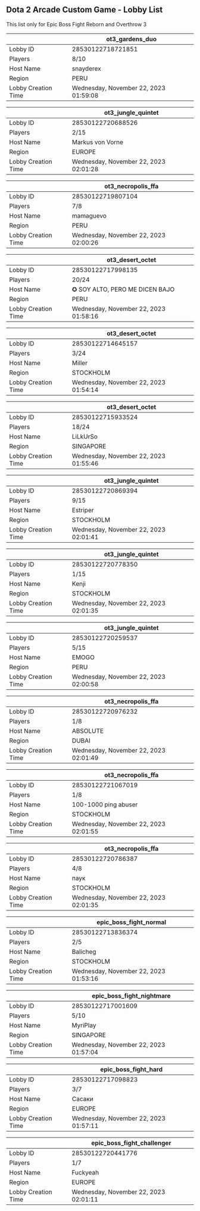 ## Dota 2 Arcade Custom Game - Lobby List

This list only for Epic Boss Fight Reborn and Overthrow 3

|  | ot3_gardens_duo |
| ------ | ------ |
| Lobby ID | 28530122718721851 |
| Players | 8/10 |
| Host Name | snayderex |
| Region | PERU |
| Lobby Creation Time | Wednesday, November 22, 2023 01:59:08 |


|  | ot3_jungle_quintet |
| ------ | ------ |
| Lobby ID | 28530122720688526 |
| Players | 2/15 |
| Host Name | Markus von Vorne |
| Region | EUROPE |
| Lobby Creation Time | Wednesday, November 22, 2023 02:01:28 |


|  | ot3_necropolis_ffa |
| ------ | ------ |
| Lobby ID | 28530122719807104 |
| Players | 7/8 |
| Host Name | mamaguevo |
| Region | PERU |
| Lobby Creation Time | Wednesday, November 22, 2023 02:00:26 |


|  | ot3_desert_octet |
| ------ | ------ |
| Lobby ID | 28530122717998135 |
| Players | 20/24 |
| Host Name | ✪ SOY ALTO, PERO ME DICEN BAJO |
| Region | PERU |
| Lobby Creation Time | Wednesday, November 22, 2023 01:58:16 |


|  | ot3_desert_octet |
| ------ | ------ |
| Lobby ID | 28530122714645157 |
| Players | 3/24 |
| Host Name | Miller |
| Region | STOCKHOLM |
| Lobby Creation Time | Wednesday, November 22, 2023 01:54:14 |


|  | ot3_desert_octet |
| ------ | ------ |
| Lobby ID | 28530122715933524 |
| Players | 18/24 |
| Host Name | LiLkUrSo |
| Region | SINGAPORE |
| Lobby Creation Time | Wednesday, November 22, 2023 01:55:46 |


|  | ot3_jungle_quintet |
| ------ | ------ |
| Lobby ID | 28530122720869394 |
| Players | 9/15 |
| Host Name | Estriper |
| Region | STOCKHOLM |
| Lobby Creation Time | Wednesday, November 22, 2023 02:01:41 |


|  | ot3_jungle_quintet |
| ------ | ------ |
| Lobby ID | 28530122720778350 |
| Players | 1/15 |
| Host Name | Kenji |
| Region | STOCKHOLM |
| Lobby Creation Time | Wednesday, November 22, 2023 02:01:35 |


|  | ot3_jungle_quintet |
| ------ | ------ |
| Lobby ID | 28530122720259537 |
| Players | 5/15 |
| Host Name | EMOGO |
| Region | PERU |
| Lobby Creation Time | Wednesday, November 22, 2023 02:00:58 |


|  | ot3_necropolis_ffa |
| ------ | ------ |
| Lobby ID | 28530122720976232 |
| Players | 1/8 |
| Host Name | ABSOLUTE |
| Region | DUBAI |
| Lobby Creation Time | Wednesday, November 22, 2023 02:01:49 |


|  | ot3_necropolis_ffa |
| ------ | ------ |
| Lobby ID | 28530122721067019 |
| Players | 1/8 |
| Host Name | 100-1000 ping abuser |
| Region | STOCKHOLM |
| Lobby Creation Time | Wednesday, November 22, 2023 02:01:55 |


|  | ot3_necropolis_ffa |
| ------ | ------ |
| Lobby ID | 28530122720786387 |
| Players | 4/8 |
| Host Name | паук |
| Region | STOCKHOLM |
| Lobby Creation Time | Wednesday, November 22, 2023 02:01:35 |


|  | epic_boss_fight_normal |
| ------ | ------ |
| Lobby ID | 28530122713836374 |
| Players | 2/5 |
| Host Name | Balicheg |
| Region | STOCKHOLM |
| Lobby Creation Time | Wednesday, November 22, 2023 01:53:16 |


|  | epic_boss_fight_nightmare |
| ------ | ------ |
| Lobby ID | 28530122717001609 |
| Players | 5/10 |
| Host Name | MyriPlay |
| Region | SINGAPORE |
| Lobby Creation Time | Wednesday, November 22, 2023 01:57:04 |


|  | epic_boss_fight_hard |
| ------ | ------ |
| Lobby ID | 28530122717098823 |
| Players | 3/7 |
| Host Name | Сасаки |
| Region | EUROPE |
| Lobby Creation Time | Wednesday, November 22, 2023 01:57:11 |


|  | epic_boss_fight_challenger |
| ------ | ------ |
| Lobby ID | 28530122720441776 |
| Players | 1/7 |
| Host Name | Fuckyeah |
| Region | EUROPE |
| Lobby Creation Time | Wednesday, November 22, 2023 02:01:11 |


